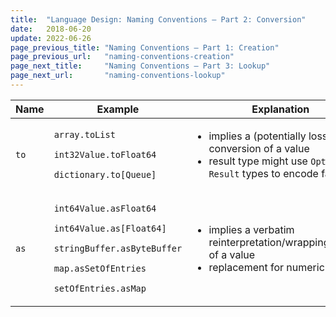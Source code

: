 ```yaml
---
title:  "Language Design: Naming Conventions – Part 2: Conversion"
date:   2018-06-20
update: 2022-06-26
page_previous_title: "Naming Conventions – Part 1: Creation"
page_previous_url:   "naming-conventions-creation"
page_next_title:     "Naming Conventions – Part 3: Lookup"
page_next_url:       "naming-conventions-lookup"
---
```


<table class="table-medium">
  <thead>
    <tr>
      <th style="width: 7.5%">Name</th>
      <th style="width: 27.5%">Example</th>
      <th>Explanation</th>
    </tr>
  </thead>
  <tbody>
    <tr>
      <td><code>to</code></td>
      <td><p><code>array.toList</code></p><p><code>int32Value.toFloat64</code></p><p><code>dictionary.to[Queue]</code></p></td>
      <td>
        <ul>
          <li>implies a (potentially lossy) conversion of a value</li>
          <li>result type might use <code>Option</code> or <code>Result</code> types to encode failures</li>
        </ul>
      </td>
    </tr>
    <tr>
      <td><code>as</code></td>
      <td><p><code>int64Value.asFloat64</code></p><p><code>int64Value.as[Float64]</code></p><p><code>stringBuffer.asByteBuffer</code></p><p><code>map.asSetOfEntries</code></p><p><code>setOfEntries.asMap</code></p></td>
      <td>
        <ul>
          <li>implies a verbatim reinterpretation/wrapping/viewing of a value</li>
          <li>replacement for numeric "casts"</li>
        </ul>
      </td>
    </tr>
  </tbody>
</table>
